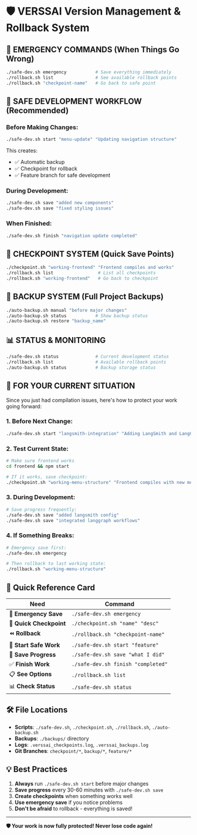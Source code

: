 # 🛡️ VERSSAI Version Management & Rollback System

## 🚨 **EMERGENCY COMMANDS** (When Things Go Wrong)
```bash
./safe-dev.sh emergency           # Save everything immediately
./rollback.sh list                # See available rollback points
./rollback.sh "checkpoint-name"   # Go back to safe point
```

## 🔄 **SAFE DEVELOPMENT WORKFLOW** (Recommended)

### Before Making Changes:
```bash
./safe-dev.sh start "menu-update" "Updating navigation structure"
```
This creates:
- ✅ Automatic backup
- ✅ Checkpoint for rollback
- ✅ Feature branch for safe development

### During Development:
```bash
./safe-dev.sh save "added new components"
./safe-dev.sh save "fixed styling issues" 
```

### When Finished:
```bash
./safe-dev.sh finish "navigation update completed"
```

## 📸 **CHECKPOINT SYSTEM** (Quick Save Points)
```bash
./checkpoint.sh "working-frontend" "Frontend compiles and works"
./rollback.sh list                 # List all checkpoints
./rollback.sh "working-frontend"   # Go back to checkpoint
```

## 💾 **BACKUP SYSTEM** (Full Project Backups)
```bash
./auto-backup.sh manual "before major changes"
./auto-backup.sh status           # Show backup status
./auto-backup.sh restore "backup_name"
```

## 📊 **STATUS & MONITORING**
```bash
./safe-dev.sh status              # Current development status
./rollback.sh list                # Available rollback points
./auto-backup.sh status           # Backup storage status
```

## 🎯 **FOR YOUR CURRENT SITUATION**

Since you just had compilation issues, here's how to protect your work going forward:

### 1. **Before Next Change:**
```bash
./safe-dev.sh start "langsmith-integration" "Adding LangSmith and LangGraph"
```

### 2. **Test Current State:**
```bash
# Make sure frontend works
cd frontend && npm start

# If it works, save checkpoint:
./checkpoint.sh "working-menu-structure" "Frontend compiles with new menu structure"
```

### 3. **During Development:**
```bash
# Save progress frequently:
./safe-dev.sh save "added langsmith config"
./safe-dev.sh save "integrated langgraph workflows"
```

### 4. **If Something Breaks:**
```bash
# Emergency save first:
./safe-dev.sh emergency

# Then rollback to last working state:
./rollback.sh "working-menu-structure"
```

## 🔗 **Quick Reference Card**

| Need | Command |
|------|---------|
| 🚨 **Emergency Save** | `./safe-dev.sh emergency` |
| 📸 **Quick Checkpoint** | `./checkpoint.sh "name" "desc"` |
| ⏪ **Rollback** | `./rollback.sh "checkpoint-name"` |
| 🔄 **Start Safe Work** | `./safe-dev.sh start "feature"` |
| 💾 **Save Progress** | `./safe-dev.sh save "what I did"` |
| ✅ **Finish Work** | `./safe-dev.sh finish "completed"` |
| 📋 **See Options** | `./rollback.sh list` |
| 📊 **Check Status** | `./safe-dev.sh status` |

## 🛠️ **File Locations**
- **Scripts**: `./safe-dev.sh`, `./checkpoint.sh`, `./rollback.sh`, `./auto-backup.sh`
- **Backups**: `./backups/` directory
- **Logs**: `.verssai_checkpoints.log`, `.verssai_backups.log`
- **Git Branches**: `checkpoint/*`, `backup/*`, `feature/*`

## 💡 **Best Practices**
1. **Always** run `./safe-dev.sh start` before major changes
2. **Save progress** every 30-60 minutes with `./safe-dev.sh save`
3. **Create checkpoints** when something works well
4. **Use emergency save** if you notice problems
5. **Don't be afraid** to rollback - everything is saved!

---
**🛡️ Your work is now fully protected! Never lose code again!**